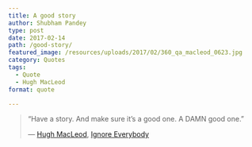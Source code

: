 ```yaml
---
title: A good story
author: Shubham Pandey
type: post
date: 2017-02-14
path: /good-story/
featured_image: /resources/uploads/2017/02/360_qa_macleod_0623.jpg
category: Quotes
tags:
  - Quote
  - Hugh MacLeod
format: quote

---
```

> &#8220;Have a story. And make sure it’s a good one. A DAMN good one.&#8221;
> 
> ― <a href="https://www.goodreads.com/author/show/2808668.Hugh_MacLeod" target="_blank">Hugh MacLeod</a>, <a href="https://www.goodreads.com/work/quotes/6341764" target="_blank">Ignore Everybody</a>
